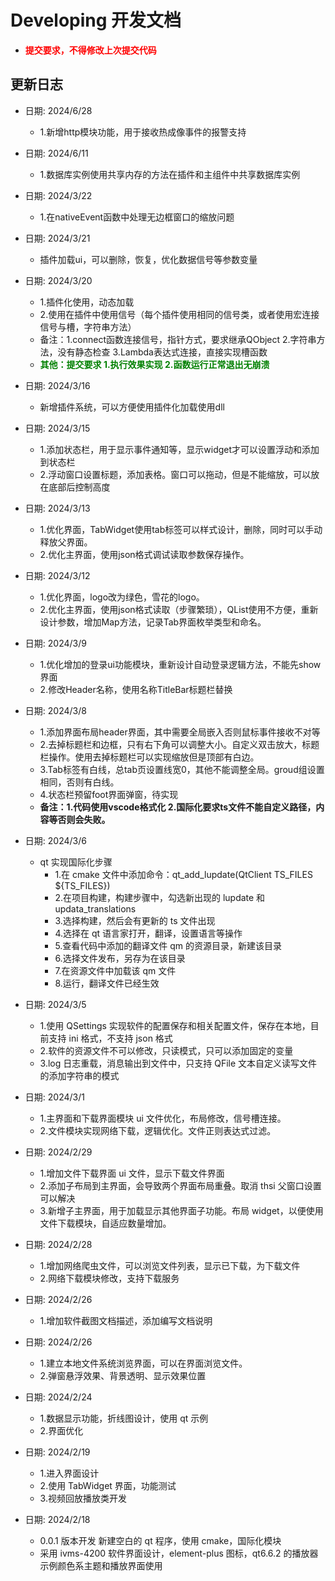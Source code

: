 # Developing 开发文档
* <span style="color:red;">**提交要求，不得修改上次提交代码**</span>

## 更新日志

+ 日期: 2024/6/28
    - 1.新增http模块功能，用于接收热成像事件的报警支持

+ 日期: 2024/6/11
    - 1.数据库实例使用共享内存的方法在插件和主组件中共享数据库实例
  
+ 日期: 2024/3/22
    - 1.在nativeEvent函数中处理无边框窗口的缩放问题

+ 日期: 2024/3/21
    - 插件加载ui，可以删除，恢复，优化数据信号等参数变量
 
+ 日期: 2024/3/20   
    - 1.插件化使用，动态加载
    - 2.使用在插件中使用信号（每个插件使用相同的信号类，或者使用宏连接信号与槽，字符串方法）
    - 备注：1.connect函数连接信号，指针方式，要求继承QObject 2.字符串方法，没有静态检查 3.Lambda表达式连接，直接实现槽函数
    + <span style="color:green;">**其他：提交要求 1.执行效果实现 2.函数运行正常退出无崩溃**</span>
    
+ 日期: 2024/3/16  
    - 新增插件系统，可以方便使用插件化加载使用dll

+ 日期: 2024/3/15

    - 1.添加状态栏，用于显示事件通知等，显示widget才可以设置浮动和添加到状态栏
    - 2.浮动窗口设置标题，添加表格。窗口可以拖动，但是不能缩放，可以放在底部后控制高度
    
+ 日期: 2024/3/13
    
    - 1.优化界面，TabWidget使用tab标签可以样式设计，删除，同时可以手动释放父界面。
    - 2.优化主界面，使用json格式调试读取参数保存操作。

+ 日期: 2024/3/12
    
    - 1.优化界面，logo改为绿色，雪花的logo。
    - 2.优化主界面，使用json格式读取（步骤繁琐），QList使用不方便，重新设计参数，增加Map方法，记录Tab界面枚举类型和命名。
    
+ 日期: 2024/3/9
    
    - 1.优化增加的登录ui功能模块，重新设计自动登录逻辑方法，不能先show界面
    - 2.修改Header名称，使用名称TitleBar标题栏替换

+ 日期: 2024/3/8

    - 1.添加界面布局header界面，其中需要全局嵌入否则鼠标事件接收不对等
    - 2.去掉标题栏和边框，只有右下角可以调整大小。自定义双击放大，标题栏操作。使用去掉标题栏可以实现缩放但是顶部有白边。
    - 3.Tab标签有白线，总tab页设置线宽0，其他不能调整全局。groud组设置相同，否则有白线。
    - 4.状态栏预留foot界面弹窗，待实现
    * **备注：1.代码使用vscode格式化 2.国际化要求ts文件不能自定义路径，内容等否则会失败。**

+ 日期: 2024/3/6

  - qt 实现国际化步骤
    - 1.在 cmake 文件中添加命令：qt_add_lupdate(QtClient TS_FILES ${TS_FILES})
    - 2.在项目构建，构建步骤中，勾选新出现的 lupdate 和 updata_translations
    - 3.选择构建，然后会有更新的 ts 文件出现
    - 4.选择在 qt 语言家打开，翻译，设置语言等操作
    - 5.查看代码中添加的翻译文件 qm 的资源目录，新建该目录
    - 6.选择文件发布，另存为在该目录
    - 7.在资源文件中加载该 qm 文件
    - 8.运行，翻译文件已经生效

+ 日期: 2024/3/5

  - 1.使用 QSettings 实现软件的配置保存和相关配置文件，保存在本地，目前支持 ini 格式，不支持 json 格式
  - 2.软件的资源文件不可以修改，只读模式，只可以添加固定的变量
  - 3.log 日志重载，消息输出到文件中，只支持 QFile 文本自定义读写文件的添加字符串的模式

+ 日期: 2024/3/1

  - 1.主界面和下载界面模块 ui 文件优化，布局修改，信号槽连接。
  - 2.文件模块实现网络下载，逻辑优化。文件正则表达式过滤。

+ 日期: 2024/2/29

  - 1.增加文件下载界面 ui 文件，显示下载文件界面
  - 2.添加子布局到主界面，会导致两个界面布局重叠。取消 thsi 父窗口设置可以解决
  - 3.新增子主界面，用于加载显示其他界面子功能。布局 widget，以便使用文件下载模块，自适应数量增加。

+ 日期: 2024/2/28

  - 1.增加网络爬虫文件，可以浏览文件列表，显示已下载，为下载文件
  - 2.网络下载模块修改，支持下载服务

+ 日期: 2024/2/26

  - 1.增加软件截图文档描述，添加编写文档说明

+ 日期: 2024/2/26

  - 1.建立本地文件系统浏览界面，可以在界面浏览文件。
  - 2.弹窗悬浮效果、背景透明、显示效果位置

+ 日期: 2024/2/24

  - 1.数据显示功能，折线图设计，使用 qt 示例
  - 2.界面优化

+ 日期: 2024/2/19

  - 1.进入界面设计
  - 2.使用 TabWidget 界面，功能测试
  - 3.视频回放播放类开发

+ 日期: 2024/2/18

  - 0.0.1 版本开发 新建空白的 qt 程序，使用 cmake，国际化模块
  - 采用 ivms-4200 软件界面设计，element-plus 图标，qt6.6.2 的播放器示例颜色系主题和播放界面使用
